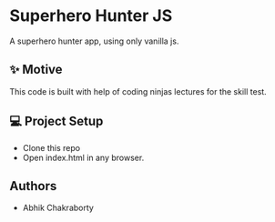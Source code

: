 
# Superhero Hunter JS

A superhero hunter app, using only vanilla js. 






## ✨ Motive

This code is built with help of coding ninjas lectures for the skill test.


## 💻 Project Setup

* Clone this repo
* Open index.html in any browser.
## Authors

- Abhik Chakraborty

